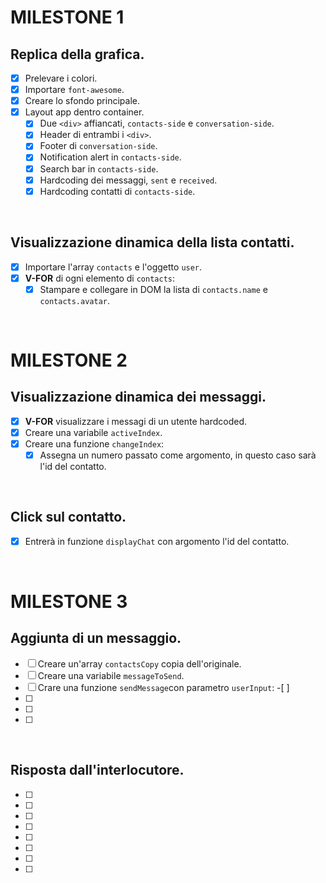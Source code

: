 # MILESTONE 1
## Replica della grafica.
- [x] Prelevare i colori.
- [x] Importare `font-awesome`.
- [x] Creare lo sfondo principale.
- [x] Layout app dentro container.
    - [x] Due `<div>` affiancati, `contacts-side` e `conversation-side`.
    - [x] Header di entrambi i `<div>`.
    - [x] Footer di `conversation-side`.
    - [x] Notification alert in `contacts-side`.
    - [x] Search bar in `contacts-side`.
    - [x] Hardcoding dei messaggi, `sent` e `received`.
    - [x] Hardcoding contatti di `contacts-side`.

<br>

## Visualizzazione dinamica della lista contatti.
- [x] Importare l'array `contacts` e l'oggetto `user`.
- [x] **V-FOR** di ogni elemento di `contacts`:
    - [x] Stampare e collegare in DOM la lista di `contacts.name` e `contacts.avatar`.

<br>

# MILESTONE 2
## Visualizzazione dinamica dei messaggi.
- [x] **V-FOR** visualizzare i messagi di un utente hardcoded.
- [x] Creare una variabile `activeIndex`.
- [x] Creare una funzione `changeIndex`:
    - [x] Assegna un numero passato come argomento, in questo caso sarà l'id del contatto. 

<br>

## Click sul contatto.
- [x] Entrerà in funzione `displayChat` con argomento l'id del contatto.

<br>

# MILESTONE 3
## Aggiunta di un messaggio.
-[ ] Creare un'array `contactsCopy` copia dell'originale.
-[ ] Creare una variabile `messageToSend`.
-[ ] Crare una funzione `sendMessage`con parametro `userInput`:
    -[ ]  
-[ ] 
-[ ] 
-[ ] 

<br>

## Risposta dall'interlocutore.
-[ ] 
-[ ] 
-[ ] 
-[ ] 
-[ ] 
-[ ] 
-[ ] 
-[ ] 